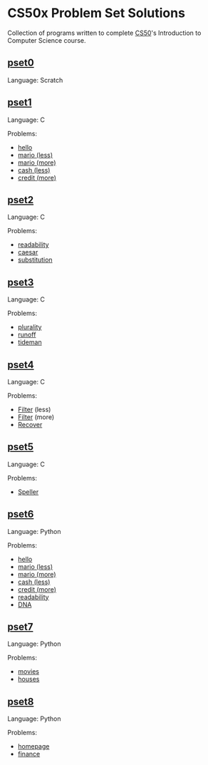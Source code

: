 # CS50x Problem Set Solutions

Collection of programs written to complete [CS50](https://cs50.harvard.edu/x/2020/)'s Introduction to Computer Science course.

## [pset0](./pset0/)

Language: Scratch

## [pset1](./pset1/)

Language: C

Problems:
* [hello](./pset1/hello/)
* [mario (less)](./pset1/mario/less/)
* [mario (more)](./pset1/mario/more/)
* [cash (less)](./pset1/cash/)
* [credit (more)](./pset1/credit/)

## [pset2](./pset2/)

Language: C

Problems:
* [readability](./pset2/readability/)
* [caesar](./pset2/caesar/)
* [substitution](./pset2/substitution/)

## [pset3](./pset3/)

Language: C

Problems:
* [plurality](./pset3/plurality)
* [runoff](./pset3/runoff/)
* [tideman](./pset3/tideman/)

## [pset4](./pset4/)

Language: C

Problems:
* [Filter](./pset4/filter/less/) (less)
* [Filter](./pset4/filter/more/) (more)
* [Recover](./pset4/recover/)

## [pset5](./pset5/)

Language: C

Problems:
* [Speller](./pset5/speller/)

## [pset6](./pset6/)

Language: Python

Problems:
* [hello](./pset6/hello/)
* [mario (less)](./pset6/mario/less/)
* [mario (more)](./pset6/mario/more/)
* [cash (less)](./pset6/cash/)
* [credit (more)](./pset6/credit/)
* [readability](./pset6/readability/)
* [DNA](./pset6/dna/)

## [pset7](./pset7/)

Language: Python

Problems:
* [movies](./pset7/movies/)
* [houses](./pset7/houses/)

## [pset8](./pset8/)

Language: Python

Problems:
* [homepage](./pset8/homepage/)
* [finance](./pset8/finance/)